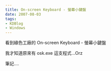 ```yaml
---
title: On-screen Keyboard - 螢幕小鍵盤
date: 2007-08-03
tags:
- KDBlog
- Windows
---
```

看到綠色工廠的 On-screen Keyboard - 螢幕小鍵盤

我才知道原來有 osk.exe 這支程式...Orz

筆記....

